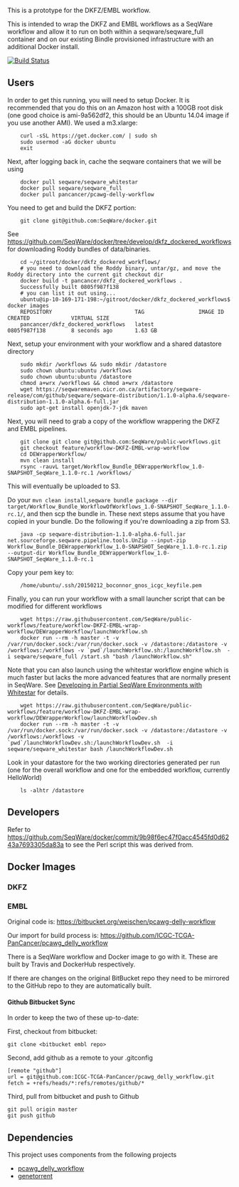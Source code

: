 This is a prototype for the DKFZ/EMBL workflow. 

This is intended to wrap the DKFZ and EMBL workflows as a SeqWare workflow and allow it to run on both within a seqware/seqware\_full container and on our existing Bindle provisioned infrastructure with an additional Docker install. 

[![Build Status](https://travis-ci.org/SeqWare/public-workflows.svg?branch=develop)](https://travis-ci.org/SeqWare/public-workflows)

## Users

In order to get this running, you will need to setup Docker. It is recommended that you do this on an Amazon host with a 100GB root disk (one good choice is ami-9a562df2, this should be an Ubuntu 14.04 image if you use another AMI). We used a m3.xlarge:

        curl -sSL https://get.docker.com/ | sudo sh
        sudo usermod -aG docker ubuntu
        exit

Next, after logging back in, cache the seqware containers that we will be using 

        docker pull seqware/seqware_whitestar
        docker pull seqware/seqware_full
        docker pull pancancer/pcawg-delly-workflow
        
You need to get and build the DKFZ portion:

        git clone git@github.com:SeqWare/docker.git

See https://github.com/SeqWare/docker/tree/develop/dkfz_dockered_workflows for downloading Roddy bundles of data/binaries.

        cd ~/gitroot/docker/dkfz_dockered_workflows/
        # you need to download the Roddy binary, untar/gz, and move the Roddy directory into the current git checkout dir
        docker build -t pancancer/dkfz_dockered_workflows .
        Successfully built 0805f987f138
        # you can list it out using...
        ubuntu@ip-10-169-171-198:~/gitroot/docker/dkfz_dockered_workflows$ docker images
        REPOSITORY                          TAG                 IMAGE ID            CREATED             VIRTUAL SIZE
        pancancer/dkfz_dockered_workflows   latest              0805f987f138        8 seconds ago       1.63 GB

Next, setup your environment with your workflow and a shared datastore directory

        sudo mkdir /workflows && sudo mkdir /datastore
        sudo chown ubuntu:ubuntu /workflows
        sudo chown ubuntu:ubuntu /datastore
        chmod a+wrx /workflows && chmod a+wrx /datastore
        wget https://seqwaremaven.oicr.on.ca/artifactory/seqware-release/com/github/seqware/seqware-distribution/1.1.0-alpha.6/seqware-distribution-1.1.0-alpha.6-full.jar
        sudo apt-get install openjdk-7-jdk maven

Next, you will need to grab a copy of the workflow wrappering the DKFZ and EMBL pipelines.

        git clone git clone git@github.com:SeqWare/public-workflows.git
        git checkout feature/workflow-DKFZ-EMBL-wrap-workflow
        cd DEWrapperWorkflow/
        mvn clean install
        rsync -rauvL target/Workflow_Bundle_DEWrapperWorkflow_1.0-SNAPSHOT_SeqWare_1.1.0-rc.1 /workflows/

This will eventually be uploaded to S3.

Do your `mvn clean install`,`seqware bundle package --dir target/Workflow_Bundle_WorkflowOfWorkflows_1.0-SNAPSHOT_SeqWare_1.1.0-rc.1/`, and then scp the bundle in. These next steps assume that you have copied in your bundle. Do the following if you're downloading a zip from S3.

        java -cp seqware-distribution-1.1.0-alpha.6-full.jar net.sourceforge.seqware.pipeline.tools.UnZip --input-zip Workflow_Bundle_DEWrapperWorkflow_1.0-SNAPSHOT_SeqWare_1.1.0-rc.1.zip --output-dir Workflow_Bundle_DEWrapperWorkflow_1.0-SNAPSHOT_SeqWare_1.1.0-rc.1

Copy your pem key to:

        /home/ubuntu/.ssh/20150212_boconnor_gnos_icgc_keyfile.pem

Finally, you can run your workflow with a small launcher script that can be modified for different workflows

        wget https://raw.githubusercontent.com/SeqWare/public-workflows/feature/workflow-DKFZ-EMBL-wrap-workflow/DEWrapperWorkflow/launchWorkflow.sh
        docker run --rm -h master -t -v /var/run/docker.sock:/var/run/docker.sock -v /datastore:/datastore -v /workflows:/workflows -v `pwd`/launchWorkflow.sh:/launchWorkflow.sh  -i seqware/seqware_full /start.sh "bash /launchWorkflow.sh"        
        
Note that you can also launch using the whitestar workflow engine which is much faster but lacks the more advanced features that are normally present in SeqWare. See [Developing in Partial SeqWare Environments with Whitestar](https://seqware.github.io/docs/6-pipeline/partial_environments/) for details. 

        wget https://raw.githubusercontent.com/SeqWare/public-workflows/feature/workflow-DKFZ-EMBL-wrap-workflow/DEWrapperWorkflow/launchWorkflowDev.sh
        docker run --rm -h master -t -v /var/run/docker.sock:/var/run/docker.sock -v /datastore:/datastore -v /workflows:/workflows -v `pwd`/launchWorkflowDev.sh:/launchWorkflowDev.sh  -i seqware/seqware_whitestar bash /launchWorkflowDev.sh

Look in your datastore for the two working directories generated per run (one for the overall workflow and one for the embedded workflow, currently HelloWorld)

        ls -alhtr /datastore

## Developers

Refer to https://github.com/SeqWare/docker/commit/9b98f6ec47f0acc4545fd0d6243a7693305da83a to see the Perl script this was derived from. 

## Docker Images

### DKFZ



### EMBL

Original code is: https://bitbucket.org/weischen/pcawg-delly-workflow

Our import for build process is: https://github.com/ICGC-TCGA-PanCancer/pcawg_delly_workflow

There is a SeqWare workflow and Docker image to go with it.  These are built by Travis and DockerHub respectively.

If there are changes on the original BitBucket repo they need to be mirrored to the GitHub repo to they are automatically built.

#### Github Bitbucket Sync

In order to keep the two of these up-to-date:

First, checkout from bitbucket:

    git clone <bitbucket embl repo>
    
Second, add github as a remote to your .gitconfig

    [remote "github"]
    url = git@github.com:ICGC-TCGA-PanCancer/pcawg_delly_workflow.git
    fetch = +refs/heads/*:refs/remotes/github/*
    
Third, pull from bitbucket and push to Github

    git pull origin master
    git push github

## Dependencies

This project uses components from the following projects

* [pcawg_delly_workflow](https://github.com/ICGC-TCGA-PanCancer/pcawg_delly_workflow)
* [genetorrent](https://cghub.ucsc.edu/software/downloads.html)
